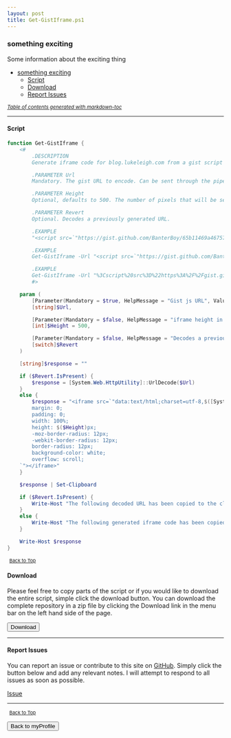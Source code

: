```yaml
---
layout: post
title: Get-GistIframe.ps1
---
```


### something exciting

Some information about the exciting thing

- [something exciting](#something-exciting)
  - [Script](#script)
  - [Download](#download)
  - [Report Issues](#report-issues)

<small><i><a href='http://ecotrust-canada.github.io/markdown-toc/'>Table of contents generated with markdown-toc</a></i></small>

---

#### Script

```powershell
function Get-GistIframe {
	<#
		.DESCRIPTION
		Generate iframe code for blog.lukeleigh.com from a gist script

		.PARAMETER Url
		Mandatory. The gist URL to encode. Can be sent through the pipeline.

		.PARAMETER Height
		Optional, defaults to 500. The number of pixels that will be set as the height of the iframe.

		.PARAMETER Revert
		Optional. Decodes a previously generated URL.

		.EXAMPLE
		"<script src=`"https://gist.github.com/BanterBoy/65b11469a46757727ef929f3925668a6.js`"></script>" | Get-GistIframe

		.EXAMPLE
		Get-GistIframe -Url "<script src=`"https://gist.github.com/BanterBoy/65b11469a46757727ef929f3925668a6.js`"></script>" -Height 750

		.EXAMPLE
		Get-GistIframe -Url "%3Cscript%20src%3D%22https%3A%2F%2Fgist.github.com%2FBanterBoy%2F65b11469a46757727ef929f3925668a6.js%22%3E%3C%2Fscript%3E" -Revert
		#>

	param (
		[Parameter(Mandatory = $true, HelpMessage = "Gist js URL", ValueFromPipeline = $true)]
		[string]$Url,

		[Parameter(Mandatory = $false, HelpMessage = "iframe height in pixels, defaults to 500")]
		[int]$Height = 500,

		[Parameter(Mandatory = $false, HelpMessage = "Decodes a previously encoded URL")]
		[switch]$Revert
	)

	[string]$response = ""

	if ($Revert.IsPresent) {
		$response = [System.Web.HttpUtility]::UrlDecode($Url)
	}
	else {
		$response = "<iframe src=`"data:text/html;charset=utf-8,$([System.Web.HttpUtility]::UrlEncode($Url))`" style=`"
		margin: 0;
		padding: 0;
		width: 100%;
		height: $($Height)px;
		-moz-border-radius: 12px;
		-webkit-border-radius: 12px;
		border-radius: 12px;
		background-color: white;
		overflow: scroll;
	`"></iframe>"
	}

	$response | Set-Clipboard

	if ($Revert.IsPresent) {
		Write-Host "The following decoded URL has been copied to the clipboard:"
	}
	else {
		Write-Host "The following generated iframe code has been copied to the clipboard:"
	}

	Write-Host $response
}
```

<span style="font-size:11px;"><a href="#"><i class="fas fa-caret-up" aria-hidden="true" style="color: white; margin-right:5px;"></i>Back to Top</a></span>

#### Download

Please feel free to copy parts of the script or if you would like to download the entire script, simple click the download button. You can download the complete repository in a zip file by clicking the Download link in the menu bar on the left hand side of the page.

<button class="btn" type="submit" onclick="window.open('https://scripts.lukeleigh.com/powershell/functions/myProfile/Get-GistIframe.ps1')">
    <i class="fa fa-cloud-download-alt">
    </i>
        Download
</button>

---

#### Report Issues

You can report an issue or contribute to this site on <a href="https://github.com/BanterBoy/scripts-blog/issues">GitHub</a>. Simply click the button below and add any relevant notes. I will attempt to respond to all issues as soon as possible.

<!-- Place this tag where you want the button to render. -->

<a class="github-button" href="https://github.com/BanterBoy/scripts-blog/issues/new?title=Get-GistIframe.ps1&body=There is a problem with this function. Please find details below." data-show-count="true" aria-label="Issue BanterBoy/scripts-blog on GitHub">Issue</a>

---

<span style="font-size:11px;"><a href="#"><i class="fas fa-caret-up" aria-hidden="true" style="color: white; margin-right:5px;"></i>Back to Top</a></span>

<a href="/menu/_pages/myProfile.html">
    <button class="btn">
        <i class='fas fa-reply'>
        </i>
            Back to myProfile
    </button>
</a>

[1]: http://ecotrust-canada.github.io/markdown-toc
[2]: https://github.com/googlearchive/code-prettify
